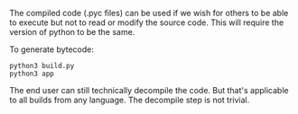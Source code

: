 The compiled code (.pyc files) can be used if we wish for others to be able to execute but not to read or modify the source code. This will require the version of python to be the same.

To generate bytecode:

```shell
python3 build.py
python3 app
```

The end user can still technically decompile the code. But that's applicable to all builds from any language. The decompile step is not trivial.

